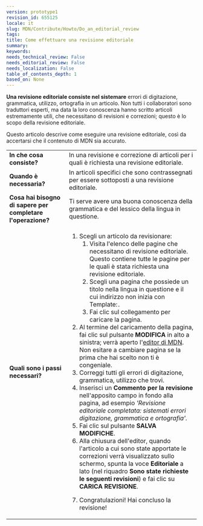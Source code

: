 ```yaml
---
version: prototype1
revision_id: 655125
locale: it
slug: MDN/Contribute/Howto/Do_an_editorial_review
tags: 
title: Come effettuare una revisione editoriale
summary: 
keywords: 
needs_technical_review: False
needs_editorial_review: False
needs_localization: False
table_of_contents_depth: 1
based_on: None
---
```

<p class="summary"><strong>Una revisione editoriale consiste nel sistemare</strong> errori di digitazione, grammatica, utilizzo, ortografia in un articolo. Non tutti i collaboratori sono traduttori esperti, ma data la loro conoscenza hanno scritto articoli estremamente utili, che necessitano di revisioni e correzioni; questo è lo scopo della revisione editoriale.</p>
<p><span class="seoSummary">Questo articolo descrive come eseguire una revisione editoriale, così da accertarsi che il contenuto di MDN sia accurato.</span></p>
<table class="fullwidth-table">
 <tbody>
  <tr>
   <td><strong>In che cosa consiste?</strong></td>
   <td>In una revisione e correzione di articoli per i quali è richiesta una revisione editoriale.</td>
  </tr>
  <tr>
   <td><strong>Quando è necessaria?</strong></td>
   <td>In articoli specifici che sono contrassegnati per essere sottoposti a una revisione editoriale.</td>
  </tr>
  <tr>
   <td><strong>Cosa hai bisogno di sapere per completare l'operazione?</strong></td>
   <td>Ti serve avere una buona conoscenza della grammatica e del lessico della lingua in questione.</td>
  </tr>
  <tr>
   <td><strong>Quali sono i passi necessari?</strong></td>
   <td>
    <ol>
     <li>Scegli un articolo da revisionare:
      <ol>
       <li>Visita l'elenco delle pagine che necessitano di revisione editoriale. Questo contiene tutte le pagine per le quali è stata richiesta una revisione editoriale.</li>
       <li>Scegli una pagina che possiede un titolo nella lingua in questione e il cui indirizzo non inizia con Template:<code>.</code></li>
       <li>Fai clic sul collegamento per caricare la pagina.</li>
      </ol>
     </li>
     <li>Al termine del caricamento della pagina, fai clic sul pulsante <strong>MODIFICA</strong> in alto a sinistra; verrà aperto l'<a class="new" href="https://developer.mozilla.org/it/docs/MDN/Contribute/Editor">editor di MDN</a>. Non esitare a cambiare pagina se la prima che hai scelto non ti è congeniale.</li>
     <li>Correggi tutti gli errori di digitazione, grammatica, utilizzo che trovi.</li>
     <li>Inserisci un <strong>Commento per la revisione</strong> nell'apposito campo in fondo alla pagina, ad esempio <em>'Revisione editoriale completata:</em><em> sistemati errori digitazione, grammatica e ortografia'.</em></li>
     <li>Fai clic sul pulsante <strong>SALVA MODIFICHE</strong>.</li>
     <li>Alla chiusura dell'editor, quando l'articolo a cui sono state apportate le correzioni verrà visualizzato sullo schermo, spunta la voce <strong>Editoriale </strong>a lato (nel riquadro <strong>Sono state richieste le seguenti revisioni</strong>) e fai clic su <strong>CARICA REVISIONE</strong>.</li>
     <li>
      <p>Congratulazioni! Hai concluso la revisione!</p>
     </li>
    </ol>
   </td>
  </tr>
 </tbody>
</table>
<p>&nbsp;</p>

